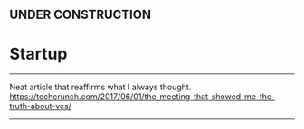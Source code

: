 
## UNDER CONSTRUCTION

# Startup

---

Neat article that reaffirms what I always thought.
https://techcrunch.com/2017/06/01/the-meeting-that-showed-me-the-truth-about-vcs/

---
